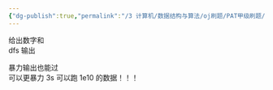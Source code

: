 ```yaml
---
{"dg-publish":true,"permalink":"/3 计算机/数据结构与算法/oj刷题/PAT甲级刷题/1160 数论与组合输出dfs/","title":"1160 数论与组合输出dfs"}
---
```



给出数字和  
dfs 输出

暴力输出也能过  
可以更暴力 3s 可以跑 1e10 的数据！！！